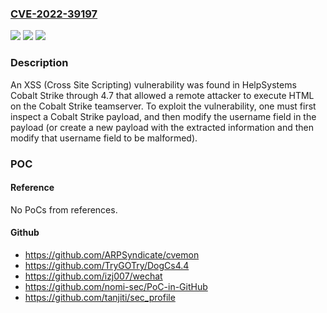 ### [CVE-2022-39197](https://cve.mitre.org/cgi-bin/cvename.cgi?name=CVE-2022-39197)
![](https://img.shields.io/static/v1?label=Product&message=n%2Fa&color=blue)
![](https://img.shields.io/static/v1?label=Version&message=n%2Fa&color=blue)
![](https://img.shields.io/static/v1?label=Vulnerability&message=n%2Fa&color=brighgreen)

### Description

An XSS (Cross Site Scripting) vulnerability was found in HelpSystems Cobalt Strike through 4.7 that allowed a remote attacker to execute HTML on the Cobalt Strike teamserver. To exploit the vulnerability, one must first inspect a Cobalt Strike payload, and then modify the username field in the payload (or create a new payload with the extracted information and then modify that username field to be malformed).

### POC

#### Reference
No PoCs from references.

#### Github
- https://github.com/ARPSyndicate/cvemon
- https://github.com/TryGOTry/DogCs4.4
- https://github.com/izj007/wechat
- https://github.com/nomi-sec/PoC-in-GitHub
- https://github.com/tanjiti/sec_profile

